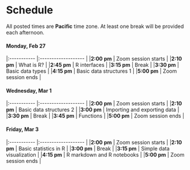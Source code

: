 # Schedule

All posted times are **Pacific** time zone. At least one break will be provided each afternoon.

#### Monday, Feb 27

|:----------- |:------------------- |
|**2:00 pm**  | Zoom session starts |
|**2:10 pm**  | What is R? |
|**2:45 pm**  | R interfaces |
|**3:15 pm**  | Break |
|**3:30 pm**  | Basic data types |
|**4:15 pm**  | Basic data structures 1 |
|**5:00 pm** | Zoom session ends |

#### Wednesday, Mar 1

|:----------- |:------------------- |
|**2:00 pm**  | Zoom session starts |
|**2:10 pm**  | Basic data structures 2 |
|**3:00 pm**  | Importing and exporting data |
|**3:30 pm**  | Break |
|**3:45 pm**  | Functions |
|**5:00 pm** | Zoom session ends |

#### Friday, Mar 3

|:----------- |:------------------- |
|**2:00 pm**  | Zoom session starts |
|**2:10 pm**  | Basic statistics in R |
|**3:00 pm**  | Break |
|**3:15 pm**  | Simple data visualization |
|**4:15 pm**  | R markdown and R notebooks |
|**5:00 pm** | Zoom session ends |
